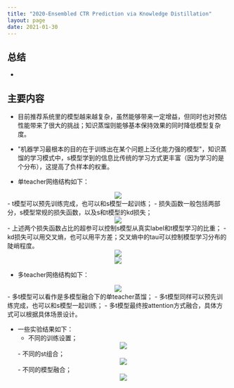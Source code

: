 ```yaml
---
title: "2020-Ensembled CTR Prediction via Knowledge Distillation"
layout: page
date: 2021-01-30
---
```



## 总结

- 

## 主要内容

- 目前推荐系统里的模型越来越复杂，虽然能够带来一定增益，但同时也对预估性能带来了很大的挑战；知识蒸馏则能够基本保持效果的同时降低模型复杂度。

- "机器学习最根本的目的在于训练出在某个问题上泛化能力强的模型"，知识蒸馏的学习模式中，s模型学到的信息比传统的学习方式更丰富（因为学习的是个分布），这提高了负样本的权重。

- 单teacher网络结构如下：
<div style="text-align: center"><img src="/wiki/attach/images/kd-01.png" style="max-width:500px"></div>
    - t模型可以预先训练完成，也可以和s模型一起训练；
    - 损失函数一般包括两部分，s模型常规的损失函数，以及s和t模型的kd损失；
    <div style="text-align: center"><img src="/wiki/attach/images/kd-03.png" style="max-width:300px"></div>
    - 上述两个损失函数占比的超参可以控制s模型从真实label和t模型学习的比重；
    - kd损失可以用交叉熵，也可以用平方差；交叉熵中的tau可以控制模型学习分布的陡峭程度。
    <div style="text-align: center"><img src="/wiki/attach/images/kd-04.png" style="max-width:300px"></div>
    <div style="text-align: center"><img src="/wiki/attach/images/kd-05.png" style="max-width:300px"></div>

- 多teacher网络结构如下：
<div style="text-align: center"><img src="/wiki/attach/images/kd-02.png" style="max-width:500px"></div>
    - 多t模型可以看作是多模型融合下的单teacher蒸馏；
    - 多t模型同样可以预先训练完成，也可以和s模型一起训练；
    - 多t模型最终按attention方式融合，具体方式可以根据具体场景设计。
    
- 一些实验结果如下：
    - 不同的训练设置；
    <div style="text-align: center"><img src="/wiki/attach/images/kd-06.png" style="max-width:500px"></div>
    - 不同的st组合；
    <div style="text-align: center"><img src="/wiki/attach/images/kd-07.png" style="max-width:800px"></div>
    - 不同的模型融合；
    <div style="text-align: center"><img src="/wiki/attach/images/kd-08.png" style="max-width:500px"></div>
